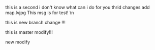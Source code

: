 this is a second
i don't know what can i do for you
thrid changes
add map.lvjpg
This msg is for test! \n

this is new branch change !!!

this is master modify!!!

new modify

